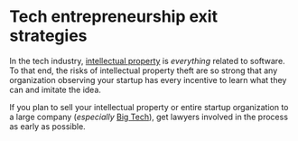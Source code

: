 
# Tech entrepreneurship exit strategies

In the tech industry, [intellectual property](ip.md) is *everything* related to software. To that end, the risks of intellectual property theft are so strong that any organization observing your startup has every incentive to learn what they can and imitate the idea.

If you plan to sell your intellectual property or entire startup organization to a large company (*especially* [Big Tech](faang.md)), get lawyers involved in the process as early as possible.
